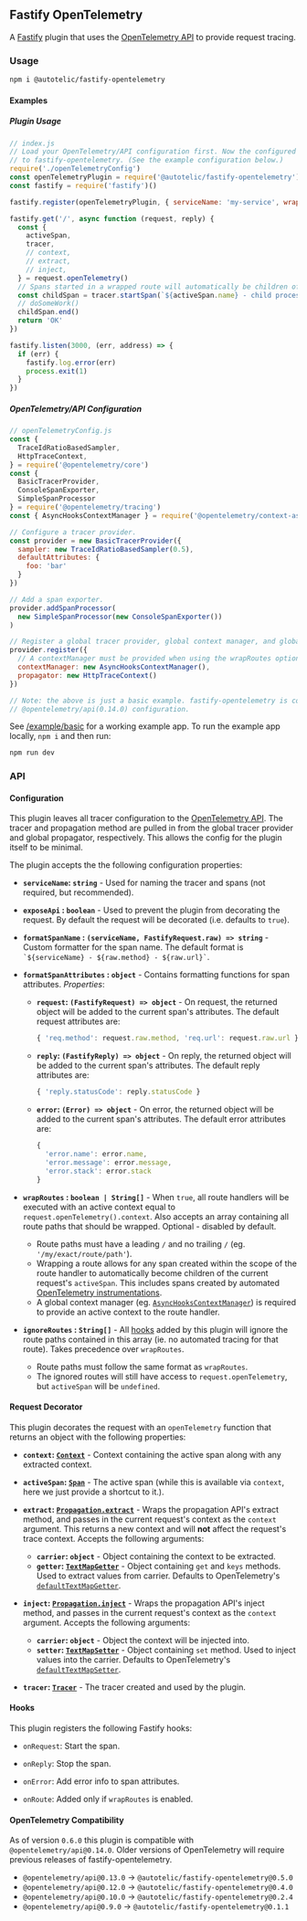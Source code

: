 ## Fastify OpenTelemetry

A [Fastify] plugin that uses the [OpenTelemetry API] to provide request tracing.

### Usage
```sh
npm i @autotelic/fastify-opentelemetry
```
#### Examples

##### Plugin Usage
```js
// index.js
// Load your OpenTelemetry/API configuration first. Now the configured SDK will be available
// to fastify-opentelemetry. (See the example configuration below.)
require('./openTelemetryConfig')
const openTelemetryPlugin = require('@autotelic/fastify-opentelemetry')
const fastify = require('fastify')()

fastify.register(openTelemetryPlugin, { serviceName: 'my-service', wrapRoutes: true })

fastify.get('/', async function (request, reply) {
  const {
    activeSpan,
    tracer,
    // context,
    // extract,
    // inject,
  } = request.openTelemetry()
  // Spans started in a wrapped route will automatically be children of the activeSpan.
  const childSpan = tracer.startSpan(`${activeSpan.name} - child process`)
  // doSomeWork()
  childSpan.end()
  return 'OK'
})

fastify.listen(3000, (err, address) => {
  if (err) {
    fastify.log.error(err)
    process.exit(1)
  }
})
```
##### OpenTelemetry/API Configuration
```js
// openTelemetryConfig.js
const {
  TraceIdRatioBasedSampler,
  HttpTraceContext,
} = require('@opentelemetry/core')
const {
  BasicTracerProvider,
  ConsoleSpanExporter,
  SimpleSpanProcessor
} = require('@opentelemetry/tracing')
const { AsyncHooksContextManager } = require('@opentelemetry/context-async-hooks')

// Configure a tracer provider.
const provider = new BasicTracerProvider({
  sampler: new TraceIdRatioBasedSampler(0.5),
  defaultAttributes: {
    foo: 'bar'
  }
})

// Add a span exporter.
provider.addSpanProcessor(
  new SimpleSpanProcessor(new ConsoleSpanExporter())
)

// Register a global tracer provider, global context manager, and global propagator.
provider.register({
  // A contextManager must be provided when using the wrapRoutes option.
  contextManager: new AsyncHooksContextManager(),
  propagator: new HttpTraceContext()
})

// Note: the above is just a basic example. fastify-opentelemetry is compatible with any
// @opentelemetry/api(0.14.0) configuration.
```


See [/example/basic](./example/index.js) for a working example app. To run the example app locally, `npm i` and then run:

```sh
npm run dev
```

### API

#### Configuration

This plugin leaves all tracer configuration to the [OpenTelemetry API]. The tracer and propagation method are pulled in from the global tracer provider and global propagator, respectively. This allows the config for the plugin itself to be minimal.

The plugin accepts the the following configuration properties:
  - **`serviceName`: `string`** - Used for naming the tracer and spans (not required, but recommended).

  - **`exposeApi` : `boolean`** - Used to prevent the plugin from decorating the request. By default the request will be decorated (i.e. defaults to `true`).

  - **`formatSpanName` : `(serviceName, FastifyRequest.raw) => string`** - Custom formatter for the span name. The default format is ``` `${serviceName} - ${raw.method} - ${raw.url}` ```.

  - **`formatSpanAttributes` : `object`** - Contains formatting functions for span attributes. *Properties*:
    - **`request`: `(FastifyRequest) => object`** - On request, the returned object will be added to the current span's attributes. The default request attributes are:
      ```js
      { 'req.method': request.raw.method, 'req.url': request.raw.url }
      ```
    - **`reply`: `(FastifyReply) => object`** - On reply, the returned object will be added to the current span's attributes. The default reply attributes are:
      ```js
      { 'reply.statusCode': reply.statusCode }
      ```
    - **`error`: `(Error) => object`** - On error, the returned object will be added to the current span's attributes. The default error attributes are:
      ```js
      {
        'error.name': error.name,
        'error.message': error.message,
        'error.stack': error.stack
      }
      ```

  - **`wrapRoutes` : `boolean | String[]`** - When `true`, all route handlers will be executed with an active context equal to `request.openTelemetry().context`. Also accepts an array containing all route paths that should be wrapped. Optional - disabled by default.
    - Route paths must have a leading `/` and no trailing `/` (eg. `'/my/exact/route/path'`).
    - Wrapping a route allows for any span created within the scope of the route handler to automatically become children of the current request's `activeSpan`. This includes spans created by automated [OpenTelemetry instrumentations].
    - A global context manager (eg. [`AsyncHooksContextManager`]) is required to provide an active context to the route handler.

  - **`ignoreRoutes` : `String[]`** - All [hooks](#hooks) added by this plugin will ignore the route paths contained in this array (ie. no automated tracing for that route). Takes precedence over `wrapRoutes`.
    - Route paths must follow the same format as `wrapRoutes`.
    - The ignored routes will still have access to `request.openTelemetry`, but `activeSpan` will be `undefined`.

#### Request Decorator

This plugin decorates the request with an `openTelemetry` function that returns an object with the following properties:
  - **`context`: [`Context`]** - Context containing the active span along with any extracted context.

  - **`activeSpan`: [`Span`]** - The active span (while this is available via `context`, here we just provide a shortcut to it.).

  - **`extract`: [`Propagation.extract`]** - Wraps the propagation API's extract method, and passes in the current request's context as the `context` argument. This returns a new context and will **not** affect the request's trace context. Accepts the following arguments:
    - **`carrier`: `object`** - Object containing the context to be extracted.
    - **`getter`: [`TextMapGetter`]** - Object containing `get` and `keys` methods. Used to extract values from carrier. Defaults to OpenTelemetry's [`defaultTextMapGetter`].

  - **`inject`: [`Propagation.inject`]** - Wraps the propagation API's inject method, and passes in the current request's context as the `context` argument. Accepts the following arguments:
    - **`carrier`: `object`** - Object the context will be injected into.
    - **`setter`: [`TextMapSetter`]** - Object containing `set` method. Used to inject values into the carrier. Defaults to OpenTelemetry's [`defaultTextMapSetter`].

  - **`tracer`: [`Tracer`]** - The tracer created and used by the plugin.

#### Hooks

This plugin registers the following Fastify hooks:

 - `onRequest`: Start the span.

 - `onReply`: Stop the span.

 - `onError`: Add error info to span attributes.

 - `onRoute`: Added only if `wrapRoutes` is enabled.

 #### OpenTelemetry Compatibility
  As of version `0.6.0` this plugin is compatible with `@opentelemetry/api@0.14.0`. Older versions of OpenTelemetry will require previous releases of fastify-opentelemetry.

  - `@opentelemetry/api@0.13.0` -> `@autotelic/fastify-opentelemetry@0.5.0`
  - `@opentelemetry/api@0.12.0` -> `@autotelic/fastify-opentelemetry@0.4.0`
  - `@opentelemetry/api@0.10.0` -> `@autotelic/fastify-opentelemetry@0.2.4`
  - `@opentelemetry/api@0.9.0` -> `@autotelic/fastify-opentelemetry@0.1.1`

[Fastify]: https://fastify.io
[OpenTelemetry API]: https://open-telemetry.github.io/opentelemetry-js/index.html
[`Context`]: https://github.com/open-telemetry/opentelemetry-js/blob/main/packages/opentelemetry-context-base/src/types.ts
[`Propagation.extract`]: https://open-telemetry.github.io/opentelemetry-js/classes/propagationapi.html#extract
[`Propagation.inject`]: https://open-telemetry.github.io/opentelemetry-js/classes/propagationapi.html#inject
[`Span`]: https://open-telemetry.github.io/opentelemetry-js/interfaces/span.html
[`Tracer`]: https://open-telemetry.github.io/opentelemetry-js/interfaces/tracer.html
[`TextMapGetter`]: https://open-telemetry.github.io/opentelemetry-js/interfaces/textmapgetter.html
[`defaultTextMapGetter`]: https://open-telemetry.github.io/opentelemetry-js/globals.html#defaulttextmapgetter
[`TextMapSetter`]: https://open-telemetry.github.io/opentelemetry-js/interfaces/textmapsetter.html
[`defaultTextMapSetter`]: https://open-telemetry.github.io/opentelemetry-js/globals.html#defaulttextmapsetter
[OpenTelemetry instrumentations]: https://github.com/open-telemetry/opentelemetry-js#plugins
[`AsyncHooksContextManager`]: https://github.com/open-telemetry/opentelemetry-js/tree/main/packages/opentelemetry-context-async-hooks
